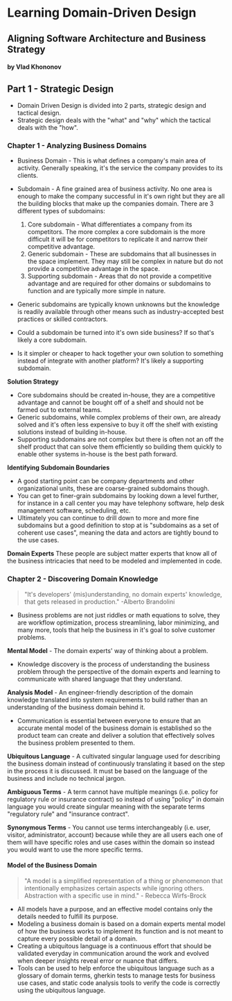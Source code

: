 # Learning Domain-Driven Design

## Aligning Software Architecture and Business Strategy

#### by Vlad Khononov

## Part 1 - Strategic Design
- Domain Driven Design is divided into 2 parts, strategic design and tactical design.
- Strategic design deals with the "what" and "why" which the tactical deals with the "how".

### Chapter 1 - Analyzing Business Domains

- Business Domain - This is what defines a company's main area of activity.  Generally speaking, it's the service the company provides to its clients.
- Subdomain - A fine grained area of business activity.  No one area is enough to make the company successful in it's own right but they are all the building blocks that make up the companies domain.  There are 3 different types of subdomains:
    1. Core subdomain - What differentiates a company from its competitors.  The more complex a core subdomain is the more difficult it will be for competitors to replicate it and narrow their competitive advantage.
    2. Generic subdomain - These are subdomains that all businesses in the space implement.  They may still be complex in nature but do not provide a competitive advantage in the space.
    3. Supporting subdomain - Areas that do not provide a competitive advantage and are required for other domains or subdomains to function and are typically more simple in nature.

- Generic subdomains are typically known unknowns but the knowledge is readily available through other means such as industry-accepted best practices or skilled contractors.
- Could a subdomain be turned into it's own side business?  If so that's likely a core subdomain.
- Is it simpler or cheaper to hack together your own solution to something instead of integrate with another platform?  It's likely a supporting subdomain.

**Solution Strategy**
- Core subdomains should be created in-house, they are a competitive advantage and cannot be bought off of a shelf and should not be farmed out to external teams.
- Generic subdomains, while complex problems of their own, are already solved and it's often less expensive to buy it off the shelf with existing solutions instead of building in-house.
- Supporting subdomains are not complex but there is often not an off the shelf product that can solve them efficiently so building them quickly to enable other systems in-house is the best path forward.

**Identifying Subdomain Boundaries**
- A good starting point can be company departments and other organizational units, these are coarse-grained subdomains though.
- You can get to finer-grain subdomains by looking down a level further, for instance in a call center you may have telephony software, help desk management software, scheduling, etc.
- Ultimately you can continue to drill down to more and more fine subdomains but a good definition to stop at is "subdomains as a set of coherent use cases", meaning the data and actors are tightly bound to the use cases.

**Domain Experts** 
These people are subject matter experts that know all of the business intricacies that need to be modeled and implemented in code.

### Chapter 2 - Discovering Domain Knowledge
> "It's developers' (mis)understanding, no domain experts' knowledge, that gets released in production." -Alberto Brandolini

- Business problems are not just riddles or math equations to solve, they are workflow optimization, process streamlining, labor minimizing, and many more, tools that help the business in it's goal to solve customer problems.

**Mental Model** - The domain experts' way of thinking about a problem.

- Knowledge discovery is the process of understanding the business problem through the perspective of the domain experts and learning to communicate with shared language that they understand.

**Analysis Model** - An engineer-friendly description of the domain knowledge translated into system requirements to build rather than an understanding of the business domain behind it.

- Communication is essential between everyone to ensure that an accurate mental model of the business domain is established so the product team can create and deliver a solution that effectively solves the business problem presented to them.

**Ubiquitous Language** - A cultivated singular language used for describing the business domain instead of continuously translating it based on the step in the process it is discussed.  It must be based on the language of the business and include no technical jargon.

**Ambiguous Terms** - A term cannot have multiple meanings (i.e. policy for regulatory rule or insurance contract) so instead of using "policy" in domain language you would create singular meaning with the separate terms "regulatory rule" and "insurance contract".

**Synonymous Terms** - You cannot use terms interchangeably (i.e. user, visitor, administrator, account) because while they are all users each one of them will have specific roles and use cases within the domain so instead you would want to use the more specific terms.

#### Model of the Business Domain
> "A model is a simplified representation of a thing or phenomenon that intentionally emphasizes certain aspects while ignoring others.  Abstraction with a specific use in mind." - Rebecca Wirfs-Brock

- All models have a purpose, and an effective model contains only the details needed to fulfill its purpose.
- Modeling a business domain is based on a domain experts mental model of how the business works to implement its function and is not meant to capture every possible detail of a domain.
- Creating a ubiquitous language is a continuous effort that should be validated everyday in communication around the work and evolved when deeper insights reveal error or nuance that differs.
- Tools can be used to help enforce the ubiquitous language such as a glossary of domain terms, gherkin tests to manage tests for business use cases, and static code analysis tools to verify the code is correctly using the ubiquitous language.
